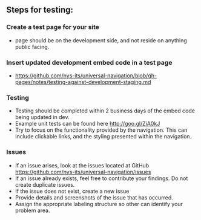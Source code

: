 ## Steps for testing: 
### Create a test page for your site 
  - page should be on the development side, and not reside on anything public facing. 
 
### Insert updated development embed code in a test page 
  - https://github.com/nys-its/universal-navigation/blob/gh-pages/notes/testing-against-development-staging.md 
 
### Testing 
  - Testing should be completed within 2 business days of the embed code being updated in dev. 
  - Example unit tests can be found here http://goo.gl/ZiA0kJ  
  - Try to focus on the functionality provided by the navigation.  This can include clickable links, and the styling presented within the navigation. 
 
###  Issues 
  - If an issue arises, look at the issues located at GitHub https://github.com/nys-its/universal-navigation/issues  
  - If an issue already exists, feel free to contribute your findings.  Do not create duplicate issues. 
  - If the issue does not exist, create a new issue 
  - Provide details and screenshots of the issue that has occurred. 
  - Assign the appropriate labeling structure so other can identify your problem area. 
